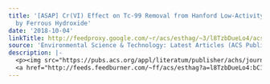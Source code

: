 ```yaml
---
title: '[ASAP] Cr(VI) Effect on Tc-99 Removal from Hanford Low-Activity Waste Simulant
  by Ferrous Hydroxide'
date: '2018-10-04'
linkTitle: http://feedproxy.google.com/~r/acs/esthag/~3/l8TzbDueLo4/acs.est.8b03314
source: 'Environmental Science & Technology: Latest Articles (ACS Publications)'
description: |-
  <p><img src="https://pubs.acs.org/appl/literatum/publisher/achs/journals/content/esthag/0/esthag.ahead-of-print/acs.est.8b03314/20181004/images/medium/es-2018-033147_0004.gif" alt="TOC Graphic"/></p><div><cite>Environmental Science & Technology</cite></div><div>DOI: 10.1021/acs.est.8b03314</div><div class="feedflare">
  <a href="http://feeds.feedburner.com/~ff/acs/esthag?a=l8TzbDueLo4:bC1HvgvPJHk:yIl2AUoC8zA"><img src="http://feeds.feedburner.com/~ff/acs/esthag?d=yIl2AUoC8zA" border="0"></img></a>
---
```

